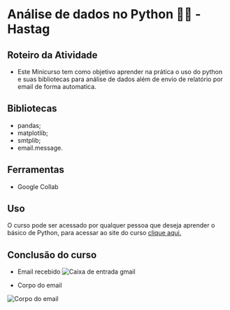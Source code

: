 
# Análise de dados no Python 🔎🎲 - Hastag

## Roteiro da Atividade

- Este Minicurso tem como objetivo aprender na prática o uso do python e suas bibliotecas para análise de dados além de envio de relatório por email de forma automatica.

## Bibliotecas

- pandas;
- matplotlib;
- smtplib;
- email.message.

## Ferramentas

- Google Collab


## Uso

O curso pode ser acessado por qualquer pessoa que deseja aprender o básico de Python, para acessar ao site do curso [clique aqui.](https://pages.hashtagtreinamentos.com/minicurso-python-automacao-obrigado?blog=1n4033rer&video=3ivfkigsf) 


## Conclusão do curso 

* Email recebido 
![Caixa de entrada gmail](https://github.com/user-attachments/assets/c5c07c7a-fc12-46ed-84d2-9590395d40f4)

* Corpo do email 

![Corpo do email](https://github.com/user-attachments/assets/3eb3e4ed-b740-4342-aa55-435cb8ff5266)


